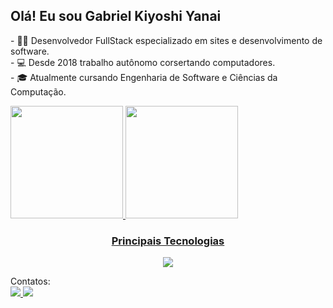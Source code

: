 ## Olá! Eu sou Gabriel Kiyoshi Yanai

<p>- 👨‍💻 Desenvolvedor FullStack especializado em sites e desenvolvimento de software. </br>
- 💻 Desde 2018 trabalho autônomo corsertando computadores.  </br>
- 🎓 Atualmente cursando Engenharia de Software e Ciências da Computação.  </br>

<div>
  <a href="https://github.com/Gabriel292Yanai">
  <img loading="lazy" height="180em" src="https://github-readme-stats.vercel.app/api/top-langs/?username=Gabriel292Yanai&layout=compact&langs_count=7&theme=dracula"/>
  <img loading="lazy" height="180em" src="https://github-readme-stats.vercel.app/api?username=Gabriel292Yanai&show_icons=true&theme=dracula&include_all_commits=true&count_private=true"/>
</div>

<h3 align="center">Principais Tecnologias</h3>
<p align="center">
  <a href="https://skillicons.dev">
    <img src="https://skillicons.dev/icons?i=c,css,html,js,java,nodejs,py,react,mysql" />
  </a>
</p>
Contatos:
<div>
  <a href="mailto:gkyanai292@gmail.com">
    <img src="https://img.shields.io/badge/Gmail-D14836?style=for-the-badge&logo=gmail&logoColor=white"/>
  </a>
  <a href="https://www.linkedin.com/in/gabriel-kiyoshi-yanai-3aa2171a7">
    <img src="https://img.shields.io/badge/LinkedIn-0077B5?style=for-the-badge&logo=linkedin&logoColor=white">
  </a>
</div>



